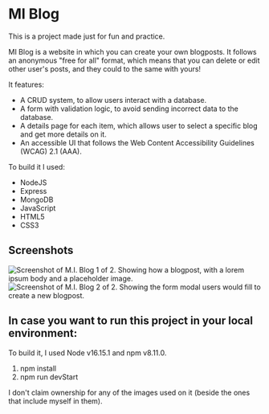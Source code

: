 # MI Blog
This is a project made just for fun and practice.

MI Blog is a website in which you can create your own blogposts. It follows an anonymous "free for all" format, which means that you can delete or edit other user's posts, and they could to the same with yours! 

It features:
* A CRUD system, to allow users interact with a database.
* A form with validation logic, to avoid sending incorrect data to the database. 
* A details page for each item, which allows user to select a specific blog and get more details on it.
* An accessible UI that follows the Web Content Accessibility Guidelines (WCAG) 2.1 (AAA).

To build it I used:
* NodeJS
* Express 
* MongoDB 
* JavaScript
* HTML5
* CSS3

## Screenshots
![Screenshot of M.I. Blog 1 of 2. Showing how a blogpost, with a lorem ipsum body and a placeholder image.](/assets/screenshot1.png)
![Screenshot of M.I. Blog 2 of 2. Showing the form modal users would fill to create a new blogpost.](/assets/screenshot2.png)

## In case you want to run this project in your local environment:
To build it, I used Node v16.15.1 and npm v8.11.0. 

1. npm install 
2. npm run devStart 

I don't claim ownership for any of the images used on it (beside the ones that include myself in them).
